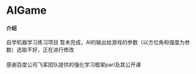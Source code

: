 # AIGame

#### 介绍
自学机器学习练习项目
暂未完成，AI的输出给游戏的参数（以方位角和强度为参数）选取不好，正在进行修改

#### 
感谢百度公司飞桨团队提供的强化学习框架parl及其公开课